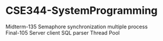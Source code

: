 # CSE344-SystemProgramming
Midterm-135 Semaphore synchronization multiple process                                               
Final-105 Server client SQL parser Thread Pool
